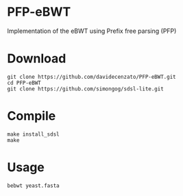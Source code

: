 # PFP-eBWT
Implementation of the eBWT using Prefix free parsing (PFP)

# Download

```console
git clone https://github.com/davidecenzato/PFP-eBWT.git
cd PFP-eBWT
git clone https://github.com/simongog/sdsl-lite.git
```

# Compile

```console
make install_sdsl
make 
```
# Usage

```console
bebwt yeast.fasta
```
